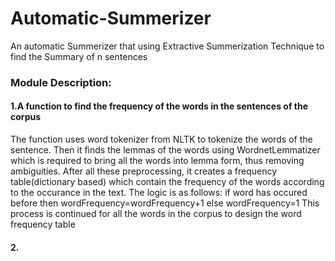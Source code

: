 # Automatic-Summerizer
An automatic Summerizer that using Extractive Summerization Technique to find the Summary of n sentences
### Module Description:
 #### 1.A function to find the frequency of the words in the sentences of the corpus
   The function uses word tokenizer from NLTK to tokenize the words of the sentence. Then it finds the lemmas of the words using WordnetLemmatizer which is required to bring all the words into lemma form, thus removing ambiguities. After all these preprocessing, it creates a frequency table(dictionary based) which contain the frequency of the words according to the occurance in the text. The logic is as follows:
            if word has occured before then
                  wordFrequency=wordFrequency+1
             else
                  wordFrequency=1
     This process is continued for all the words in the corpus to design the word frequency table
     
#### 2. 
